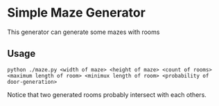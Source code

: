 # Simple Maze Generator

This generator can generate some mazes with rooms

## Usage
```
python ./maze.py <width of maze> <height of maze> <count of rooms> <maximum length of room> <minimux length of room> <probability of door-generation>
```

Notice that two generated rooms probably intersect with each others.